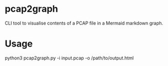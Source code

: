 # pcap2graph
CLI tool to visualise contents of a PCAP file in a Mermaid markdown graph.

# Usage

python3 pcap2graph.py -i input.pcap -o /path/to/output.html

